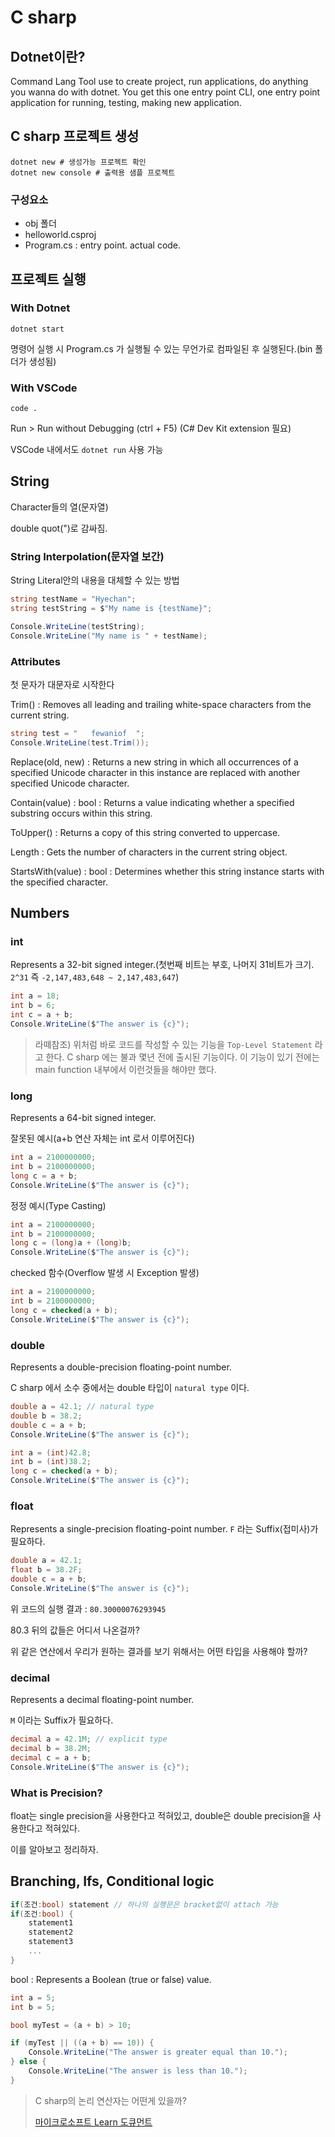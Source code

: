 # C sharp
## Dotnet이란?
Command Lang Tool use to create project, run applications, do anything you wanna do with dotnet.
You get this one entry point CLI, one entry point application for running, testing, making new application.

## C sharp 프로젝트 생성
```shell
dotnet new # 생성가능 프로젝트 확인
dotnet new console # 출력용 샘플 프로젝트
```

### 구성요소
- obj 폴더
- helloworld.csproj
- Program.cs : entry point. actual code.

## 프로젝트 실행
### With Dotnet
```shell
dotnet start
```

명령어 실행 시 Program.cs 가 실행될 수 있는 무언가로 컴파일된 후 실행된다.(bin 폴더가 생성됨)

### With VSCode
```shell
code .
```

Run > Run without Debugging (ctrl + F5)
(C# Dev Kit extension 필요)

VSCode 내에서도 `dotnet run` 사용 가능

## String
Character들의 열(문자열)

double quot(")로 감싸짐.

### String Interpolation(문자열 보간)
String Literal안의 내용을 대체할 수 있는 방법

```cs
string testName = "Hyechan";
string testString = $"My name is {testName}";

Console.WriteLine(testString);
Console.WriteLine("My name is " + testName);
```

### Attributes
첫 문자가 대문자로 시작한다

Trim()
: Removes all leading and trailing white-space characters from the current string.

```cs
string test = "   fewaniof  ";
Console.WriteLine(test.Trim());
```

Replace(old, new)
: Returns a new string in which all occurrences of a specified Unicode character in this instance are replaced with another specified Unicode character.

Contain(value) : bool
: Returns a value indicating whether a specified substring occurs within this string.

ToUpper()
: Returns a copy of this string converted to uppercase.

Length
: Gets the number of characters in the current string object.

StartsWith(value) : bool
: Determines whether this string instance starts with the specified character.

## Numbers
### int
Represents a 32-bit signed integer.(첫번째 비트는 부호, 나머지 31비트가 크기. `2^31` 즉 `-2,147,483,648 ~ 2,147,483,647`)

```cs
int a = 18;
int b = 6;
int c = a + b;
Console.WriteLine($"The answer is {c}");
```

> 라떼참조) 위처럼 바로 코드를 작성할 수 있는 기능을 `Top-Level Statement` 라고 한다. C sharp 에는 불과 몇년 전에 출시된 기능이다. 이 기능이 있기 전에는 main function 내부에서 이런것들을 해야만 했다.

### long
Represents a 64-bit signed integer.

잘못된 예시(a+b 연산 자체는 int 로서 이루어진다)

```cs
int a = 2100000000;
int b = 2100000000;
long c = a + b;
Console.WriteLine($"The answer is {c}");
```

정정 예시(Type Casting)

```cs
int a = 2100000000;
int b = 2100000000;
long c = (long)a + (long)b;
Console.WriteLine($"The answer is {c}");
```

checked 함수(Overflow 발생 시 Exception 발생)

```cs
int a = 2100000000;
int b = 2100000000;
long c = checked(a + b);
Console.WriteLine($"The answer is {c}");
```

### double
Represents a double-precision floating-point number.

C sharp 에서 소수 중에서는 double 타입이 `natural type` 이다.

```cs
double a = 42.1; // natural type
double b = 38.2;
double c = a + b;
Console.WriteLine($"The answer is {c}");
```

```cs
int a = (int)42.8;
int b = (int)38.2;
long c = checked(a + b);
Console.WriteLine($"The answer is {c}");
```

### float
Represents a single-precision floating-point number.
`F` 라는 Suffix(접미사)가 필요하다.

```cs
double a = 42.1;
float b = 38.2F;
double c = a + b;
Console.WriteLine($"The answer is {c}");
```

위 코드의 실행 결과 : `80.30000076293945`

80.3 뒤의 값들은 어디서 나온걸까?

위 같은 연산에서 우리가 원하는 결과를 보기 위해서는 어떤 타입을 사용해야 할까?

### decimal
Represents a decimal floating-point number.

`M` 이라는 Suffix가 필요하다.

```cs
decimal a = 42.1M; // explicit type
decimal b = 38.2M;
decimal c = a + b;
Console.WriteLine($"The answer is {c}");
```

### What is Precision?
float는 single precision을 사용한다고 적혀있고, double은 double precision을 사용한다고 적혀있다.

이를 알아보고 정리하자.

## Branching, Ifs, Conditional logic
```cs
if(조건:bool) statement // 하나의 실행문은 bracket없이 attach 가능
if(조건:bool) {
    statement1
    statement2
    statement3
    ...
}
```

bool
: Represents a Boolean (true or false) value.

```cs
int a = 5;
int b = 5;

bool myTest = (a + b) > 10;

if (myTest || ((a + b) == 10)) {
    Console.WriteLine("The answer is greater equal than 10.");
} else {
    Console.WriteLine("The answer is less than 10.");
}
```

> C sharp의 논리 연산자는 어떤게 있을까?
> 
> <a href="https://learn.microsoft.com/en-us/dotnet/csharp/language-reference/operators/boolean-logical-operators" target="_blank" rel="noreferrer">마이크로소프트 Learn 도큐먼트</a>